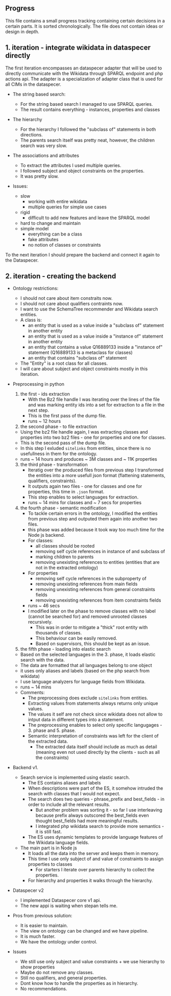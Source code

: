 ## Progress

This file contains a small progress tracking containing certain decisions in a certain parts.
It is sorted chronologically.
The file does not contain ideas or design in depth.

## 1. iteration - integrate wikidata in dataspecer directly 

The first iteration encompasses an dataspecer adapter that will be used to directly communicate with the Wikidata through SPARQL endpoint and php actions api.
The adapter is a specialization of adapter class that is used for all CIMs in the dataspecer.

- The string based search:
  - For the string based search I managed to use SPARQL queries. 
  - The result contains everything - instances, properties and classes
- The hierarchy
  - For the hierarchy I followed the "subclass of" statements in both directions.
  - The parents search itself was pretty neat, however, the children search was very slow.
- The associations and attributes
  - To extract the attributes I used multiple queries.
  - I followed subject and object constraints on the properties.
  - It was pretty slow.

- Issues:
  - slow
    - working with entire wikidata
    - multiple queries for simple use cases
  - rigid
    - difficult to add new features and leave the SPARQL model
  - hard to change and maintain
  - simple model
    - everything can be a class
    - fake attributes
    - no notion of classes or constraints

To the next iteration I should prepare the backend and connect it again to the Dataspecer.

## 2. iteration - creating the backend 

- Ontology restrictions:
  - I should not care about item constraits now.
  - I should not care about qualifiers contraints now.
  - I want to use the SchemaTree recommender and Wikidata search entities.
  - A class is:
    - an entity that is used as a value inside a "subclass of" statement in another entity
    - an entity that is used as a value inside a "instance of" statement in another entity
    - an entity that contains a value Q16889133 inside a "instance of" statement (Q16889133 is a metaclass for classes)
    - an entity that contains "subclass of" statement
  - The "Entity" is a root class for all classes.
  - I will care about subject and object constraints mostly in this iteration.
- Preprocessing in python
  1. the first - ids extraction
     - With the Bz2 file handle I was iterating over the lines of the file and was marking entity ids into a set for extraction to a file in the next step.
     - This is the first pass of the dump file.
     - runs ~ 12 hours
  2. the second phase - to file extraction 
    - Using the bz2 file handle again, I was extracting classes and properties into two bz2 files - one for properties and one for classes.
    - This is the second pass of the dump file.
    - In this step I exluded `sitelinks` from entities, since there is no usefullness in them for the ontology.
    - runs ~ 14 hours and produces ~ 3M classes and ~ 11K properties
  3. the third phase - transformation    
     - Iteratig over the produced files from previous step I transformed the entities into a more usefull json format (flattening statements, qualifiers, constraints).
     - It outputs again two files - one for classes and one for properties, this time in `.json` format.
     - This step enables to select languages for extraction.
     - runs ~ 14 mins for classes and ~ 7 secs for properties
  4. the fourth phase - semantic modification
     - To tackle certain errors in the ontology, I modified the entities from previous step and outputed them again into another two files.
     - this phase was added because it took way too much time for the Node js backend.
     - For classes:
       - all classes should be rooted
       - removing self cycle references in instance of and subclass of
       - marking children to parents
       - removing unexisting references to entities (entities that are not in the extracted ontology)
     - For properties
       - removing self cycle references in the subproperty of
       - removing unexisting references from main fields
       - removing unexisting references from general constraints fields
       - removing unexisting references from item constraints fields
      - runs ~ 46 secs
      - I modified later on the phase to remove classes with no label (cannot be searched for) and removed unrooted classes recursively.
        - This was in order to mitigate a "thick" root entity with thousands of classes.
        - This behaviour can be easily removed.
        - Based on supervisors, this should be kept as an issue.
  5. the fifth phase - loading into elastic search
    - Based on the selected languages in the 3. phase, it loads elastic search with the data.
    - The data are formatted that all languages belong to one object  
    - it uses only aliases and labels (based on the php search from wikidata)
    - I use language analyzers for language fields from Wikidata.
    - runs ~ 14 mins
  - Comments:
    - The preprocessing does exclude `sitelinks` from entities.
    - Extracting values from statements always returns only unique values.
    - The values it self are not check since wikidata does not allow to intput data in different types into a statement. 
    - The preprocessing enables to select only specific langugages - 3. phase and 5. phase.
    - Semantic interpretation of constraints was left for the client of the extracted data.
      - The extracted data itself should include as much as detail (meaning even not used directly by the clients - such as all the constraints)
- Backend v1.
  - Search service is implemented using elastic search.
      - The ES contains aliases and labels
      - When descriptions were part of the ES, it somehow intruded the search with classes that I would not expect.
      - The search does two queries - phrase_prefix and best_fields - in order to include all the relevant results.
        - But another problem was sorting it - so far I use interleaving because prefix always outscored the best_fields even thought best_fields had more meaningful results.
        - I integrated php wikidata search to provide more semantics - it is still fast.
      - The ES uses dynamic templates to provide language features of the Wikidata language fields.
  - The main part is in Node js
    - It loads all the data into the server and keeps them in memory.
    - This time I use only subject of and value of constraints to assign properties to classes
      - For starters I iterate over parents hierarchy to collect the properties.
    - For hierarchy and properties it walks through the hierarchy.
- Dataspecer v2
  - I implemented Dataspecer core v1 api.
  - The new appi is waiting when stepan tells me.

- Pros from previous solution:
  - It is easier to maintain.
  - The view on ontology can be changed and we have pipeline.
  - It is much faster.
  - We have the ontology under control.

- Issues
  - We still use only subject and value constraints + we use hierarchy to show properties
  - Maybe do not remove any classes.
  - Still no qualifiers, and general properties.
  - Dont know how to handle the properties as in hierarchy.
  - No recommendations.